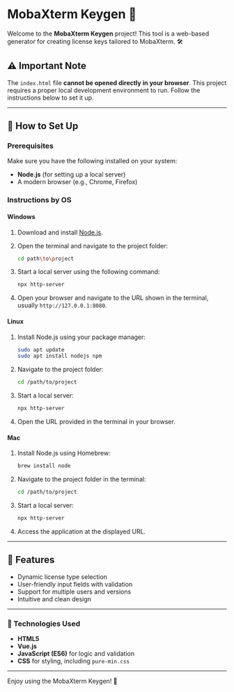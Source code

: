 # MobaXterm Keygen 🔑

Welcome to the **MobaXterm Keygen** project! This tool is a web-based generator for creating license keys tailored to MobaXterm. 🛠️

## ⚠️ Important Note

The `index.html` file **cannot be opened directly in your browser**. This project requires a proper local development environment to run. Follow the instructions below to set it up.

---

## 🚀 How to Set Up

### Prerequisites

Make sure you have the following installed on your system:

- **Node.js** (for setting up a local server)
- A modern browser (e.g., Chrome, Firefox)

### Instructions by OS

#### **Windows**

1. Download and install [Node.js](https://nodejs.org/).
2. Open the terminal and navigate to the project folder:

   ```bash
   cd path\to\project
   ```

3. Start a local server using the following command:

   ```bash
   npx http-server
   ```

4. Open your browser and navigate to the URL shown in the terminal, usually `http://127.0.0.1:8080`.

#### **Linux**

1. Install Node.js using your package manager:

   ```bash
   sudo apt update
   sudo apt install nodejs npm
   ```

2. Navigate to the project folder:

   ```bash
   cd /path/to/project
   ```

3. Start a local server:

   ```bash
   npx http-server
   ```

4. Open the URL provided in the terminal in your browser.

#### **Mac**

1. Install Node.js using Homebrew:

   ```bash
   brew install node
   ```

2. Navigate to the project folder in the terminal:

   ```bash
   cd /path/to/project
   ```

3. Start a local server:

   ```bash
   npx http-server
   ```

4. Access the application at the displayed URL.

---

## 🌟 Features

- Dynamic license type selection
- User-friendly input fields with validation
- Support for multiple users and versions
- Intuitive and clean design

---

### 🧪 Technologies Used

- **HTML5**
- **Vue.js**
- **JavaScript (ES6)** for logic and validation
- **CSS** for styling, including `pure-min.css`

---

Enjoy using the MobaXterm Keygen! 🎉
